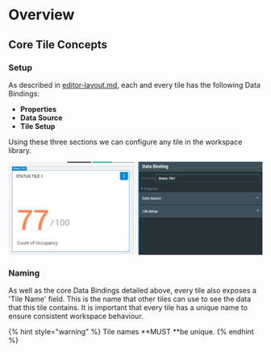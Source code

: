 # Overview

## Core Tile Concepts

### Setup

As described in [editor-layout.md](../overview/editor-layout.md "mention"), each and every tile has the following Data Bindings:

* **Properties**
* **Data Source**
* **Tile Setup**

Using these three sections we can configure any tile in the workspace library.

![](<../.gitbook/assets/image (37).png>)

### Naming

As well as the core Data Bindings detailed above, every tile also exposes a 'Tile Name' field. This is the name that other tiles can use to see the data that this tile contains. It is important that every tile has a unique name to ensure consistent workspace behaviour.

{% hint style="warning" %}
Tile names **MUST **be unique.
{% endhint %}


